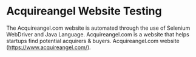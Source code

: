 # Acquireangel Website Testing
 The Acquireangel.com website is automated through the use of Selenium WebDriver and Java Language. Acquireangel.com is a website that helps startups find potential acquirers & buyers.  Acquireangel.com website (https://www.acquireangel.com/). 
